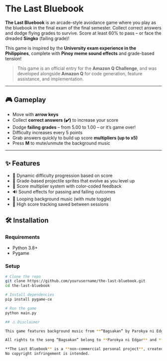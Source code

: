 # The Last Bluebook

**The Last Bluebook** is an arcade-style  avoidance game where you play as the bluebook in the final exam of the final semester. Collect correct answers and dodge flying grades to survive. Score at least 60% to pass – or face the dreaded **Singko** (failing grade)!

This game is inspired by the **University exam experience in the Philippines**, complete with **Pinoy meme sound effects** and grade-based tension!

> This game is an official entry for the **Amazon Q Challenge**, and was developed alongside **Amazon Q** for code generation, feature assistance, and implementation.

---

## 🎮 Gameplay

- Move with **arrow keys**
- Collect **correct answers (✔️)** to increase your score
- Dodge **failing grades** – from 5.00 to 1.00 – or it’s game over!
- Difficulty increases every 5 points
- Grab answers quickly to build up score **multipliers (up to x5)**
- Press **M** to mute/unmute the background music

---

## ✨ Features

- 🧠 Dynamic difficulty progression based on score
- 🎯 Grade-based projectile sprites that evolve as you level up
- 🌈 Score multiplier system with color-coded feedback
- 🔊 Sound effects for passing and failing outcomes
- 🎵 Looping background music (with mute toggle)
- 💾 High score tracking saved between sessions

## 🛠 Installation

### Requirements
- Python 3.8+
- Pygame

### Setup

```bash
# Clone the repo
git clone https://github.com/yourusername/the-last-bluebook.git
cd the-last-bluebook

# Install dependencies
pip install pygame-ce

# Run the game
python main.py

## ⚠️ Disclaimer

This game features background music from **“Bagsakan” by Parokya ni Edgar**, along with sound effects sampled from various **Filipino social media memes**.

All rights to the song “Bagsakan” belong to **Parokya ni Edgar** and **Universal Records Philippines**.

**The Last Bluebook** is a **non-commercial personal project**, created purely for **educational, parody, and entertainment purposes**.  
No copyright infringement is intended.
